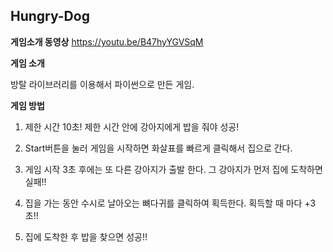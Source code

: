 ## Hungry-Dog

**게임소개 동영상**
 https://youtu.be/B47hyYGVSqM


**게임 소개**

방탈 라이브러리를 이용해서 파이썬으로 만든 게임.

**게임 방법**

1. 제한 시간 10초! 제한 시간 안에 강아지에게 밥을 줘야 성공!

2. Start버튼을 눌러 게임을 시작하면 
   화살표를 빠르게 클릭해서 집으로 간다.

3. 게임 시작 3초 후에는 또 다른 강아지가 출발 한다.
    그 강아지가 먼저 집에 도착하면 실패!!

4. 집을 가는 동안 수시로 날아오는 뼈다귀를 클릭하여 획득한다. 
    획득할 때 마다 +3초!!

5. 집에 도착한 후 밥을 찾으면 성공!!
